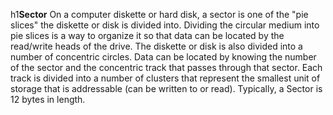 h1**Sector**
On a computer diskette or hard disk, a sector is one of the "pie slices" the diskette or disk is divided into. Dividing the 
circular medium into pie slices is a way to organize it so that data can be located by the read/write heads of the drive. The 
diskette or disk is also divided into a number of concentric circles. Data can be located by knowing the number of the sector and 
the concentric track that passes through that sector. Each track is divided into a number of clusters that represent the smallest 
unit of storage that is addressable (can be written to or read). Typically, a Sector is 12 bytes in length. 
